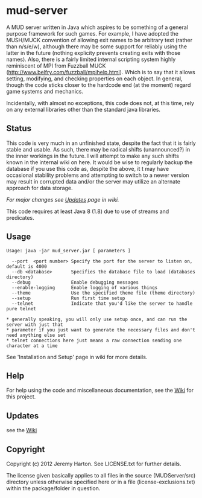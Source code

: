 mud-server
==========

A MUD server written in Java which aspires to be something of a general purpose framework for such games. For example, I have adopted the MUSH/MUCK convention of allowing exit names to be arbitrary text (rather than n/s/e/w), although there may be some support for reliably using the latter in the future (nothing explicity prevents creating exits with those names). Also, there is a fairly limited internal scripting system highly reminiscent of MPI from Fuzzball MUCK (http://www.belfry.com/fuzzball/mpihelp.html). Which is to say that it allows setting, modifying, and checking properties on each object. In general, though the code sticks closer to the hardcode end (at the moment) regard game systems and mechanics.

Incidentally, with almost no exceptions, this code does not, at this time, rely on any external libraries other than the standard java libraries.

## Status

This code is very much in an unfinished state, despite the fact that it is fairly stable and usable. As such, there may be radical shifts (unannounced?) in the inner workings in the future. I will attempt to make any such shifts known in the internal wiki on here. It would be wise to regularly backup the database if you use this code as, despite the above, it t may have occasional stability problems and attempting to switch to a newer version may result in corrupted data and/or the server may utilize an alternate approach for data storage.

*For major changes see [Updates](https://github.com/jnharton/mud-server/wiki/Updates) page in wiki.*

This code requires at least Java 8 (1.8) due to use of streams and predicates.

## Usage

```
Usage: java -jar mud_server.jar [ parameters ]

  --port  <port number> Specify the port for the server to listen on, default is 4000
  --db <database>       Specifies the database file to load (databases directory)
  --debug               Enable debugging messages
  --enable-logging      Enable logging of various things
  --theme               Use the specified theme file (theme directory)
  --setup               Run first time setup
  --telnet              Indicate that you'd like the server to handle pure telnet

* generally speaking, you will only use setup once, and can run the server with just that
* parameter if you just want to generate the necessary files and don't need anything else set
* telnet connections here just means a raw connection sending one character at a time
```

See 'Installation and Setup' page in wiki for more details.

## Help

For help using the code and miscellaneous documentation, see the [Wiki](https://github.com/jnharton/mud-server/wiki) for this project.

## Updates

see the [Wiki](https://github.com/jnharton/mud-server/wiki)

## Copyright
Copyright (c) 2012 Jeremy Harton. See LICENSE.txt for further details.

The license given basically applies to all files in the source (MUDServer/src) directory unless otherwise specified here or in a file (license-exclusions.txt) within the package/folder in question.
